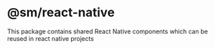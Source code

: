 # @sm/react-native

This package contains shared React Native components which can be reused in react native projects
